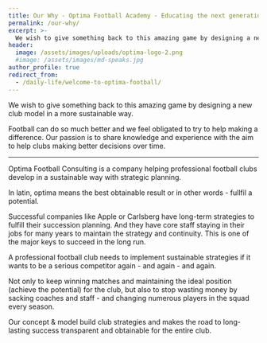 ```yaml
---
title: Our Why - Optima Football Academy - Educating the next generation
permalink: /our-why/
excerpt: >-
  We wish to give something back to this amazing game by designing a new club model in a more sustainable way.
header:
  image: /assets/images/uploads/optima-logo-2.png
  #image: /assets/images/md-speaks.jpg
author_profile: true
redirect_from:
  - /daily-life/welcome-to-optima-football/
---
```

We wish to give something back to this amazing game by designing a new club model in a more sustainable way.

Football can do so much better and we feel obligated to try to help making a difference. Our passion is to share knowledge and experience with the aim to help clubs making better decisions over time.

***

Optima Football Consulting is a company helping professional football clubs develop in a sustainable way with strategic planning.

In latin, optima means the best obtainable result or in other words - fullfil a potential.

Successful companies like Apple or Carlsberg have long-term strategies to fulfill their succession planning. And they have core staff staying in their jobs for many years to maintain the strategy and continuity. This is one of the major keys to succeed in the long run.

A professional football club needs to implement sustainable strategies if it wants to be a serious competitor again - and again - and again.

Not only to keep winning matches and maintaining the ideal position (achieve the potential) for the club, but also to stop wasting money by sacking coaches and staff - and changing numerous players in the squad every season.

Our concept & model build club strategies and makes the road to long-lasting success transparent and obtainable for the entire club.
